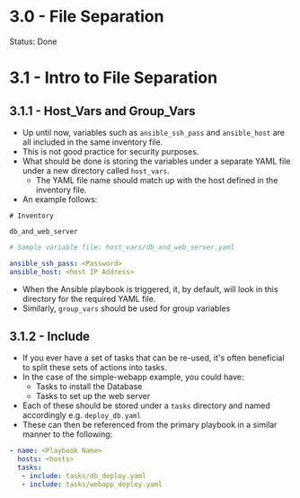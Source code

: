 # 3.0 - File Separation

Status: Done

# 3.1 - Intro to File Separation

## 3.1.1 - Host_Vars and Group_Vars

- Up until now, variables such as `ansible_ssh_pass` and `ansible_host` are all included in the same inventory file.
- This is not good practice for security purposes.
- What should be done is storing the variables under a separate YAML file under a new directory called `host_vars`.
  - The YAML file name should match up with the host defined in the inventory file.
- An example follows:

```
# Inventory

db_and_web_server
```

```yaml
# Sample variable file: host_vars/db_and_web_server.yaml

ansible_ssh_pass: <Password>
ansible_host: <host IP Address>
```

- When the Ansible playbook is triggered, it, by default, will look in this directory for the required YAML file.
- Similarly, `group_vars` should be used for group variables

## 3.1.2 - Include

- If you ever have a set of tasks that can be re-used, it's often beneficial to split these sets of actions into tasks.
- In the case of the simple-webapp example, you could have:
  - Tasks to install the Database
  - Tasks to set up the web server
- Each of these should be stored under a `tasks` directory and named accordingly e.g. `deploy_db.yaml`
- These can then be referenced from the primary playbook in a similar manner to the following:

```yaml
- name: <Playbook Name>
  hosts: <hosts>
  tasks:
   - include: tasks/db_deploy.yaml
   - include: tasks/webapp_deploy.yaml
```
